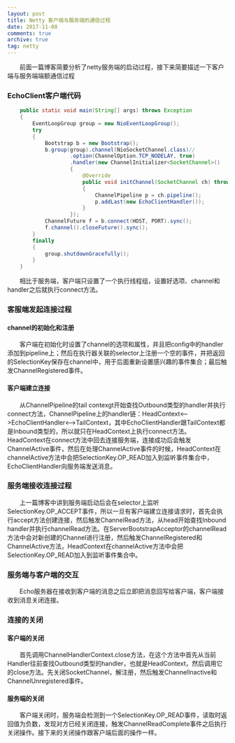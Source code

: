 ```yaml
---
layout: post
title: Netty 客户端与服务端的通信过程
date: 2017-11-08
comments: true
archive: true
tag: netty
---
```

&emsp;&emsp;前面一篇博客简要分析了netty服务端的启动过程，接下来简要描述一下客户端与服务端端额通信过程
### EchoClient客户端代码
~~~~~java
	public static void main(String[] args) throws Exception
	{
		EventLoopGroup group = new NioEventLoopGroup();
		try
		{
			Bootstrap b = new Bootstrap();
			b.group(group).channel(NioSocketChannel.class)//
					.option(ChannelOption.TCP_NODELAY, true)
					.handler(new ChannelInitializer<SocketChannel>()
					{
						@Override
						public void initChannel(SocketChannel ch) throws Exception
						{
							ChannelPipeline p = ch.pipeline();
							p.addLast(new EchoClientHandler());
						}
					});
			ChannelFuture f = b.connect(HOST, PORT).sync();
			f.channel().closeFuture().sync();
		}
		finally
		{
			group.shutdownGracefully();
		}
	}
~~~~~
&emsp;&emsp;相比于服务端，客户端只设置了一个执行线程组，设置好选项、channel和handler之后就执行connect方法。

### 客服端发起连接过程
#### channel的初始化和注册
&emsp;&emsp;客户端在初始化时设置了channel的选项和属性，并且把config中的handler添加到pipeline上；然后在执行器关联的selector上注册一个空的事件，并把返回的SelectionKey保存在channel中，用于后面重新设置感兴趣的事件集合；最后触发ChannelRegistered事件。
#### 客户端建立连接
&emsp;&emsp;从ChannelPipeline的tail contexgt开始查找Outbound类型的handler并执行connect方法，ChannelPipeline上的handler链：HeadContext<-->EchoClientHandler<-->TailContext，其中EchoClientHandler跟TailContext都是Inbound类型的，所以就只在HeadContext上执行connect方法。HeadContext在connect方法中回去连接服务端，连接成功后会触发ChannelActive事件，然后在处理ChannelActive事件的时候，HeadContext在channelActive方法中会把SelectionKey.OP_READ加入到监听事件集合中，EchoClientHandler向服务端发送消息。
### 服务端接收连接过程
&emsp;&emsp;上一篇博客中讲到服务端启动后会在selector上监听SelectionKey.OP_ACCEPT事件，所以一旦有客户端建立连接请求时，首先会执行accept方法创建连接，然后触发ChannelRead方法，从head开始查找Inbound handler并执行channelRead方法。在ServerBootstrapAcceptor的channelRead方法中会对新创建的Channel进行注册，然后触发ChannelRegistered和ChannelActive方法，HeadContext在channelActive方法中会把SelectionKey.OP_READ加入到监听事件集合中。
### 服务端与客户端的交互
&emsp;&emsp;Echo服务器在接收到客户端的消息之后立即把消息回写给客户端，客户端接收到消息关闭连接。
### 连接的关闭
#### 客户端的关闭
&emsp;&emsp;首先调用ChannelHandlerContext.close方法，在这个方法中首先从当前Handler往前查找Outbound类型的handler，也就是HeadContext，然后调用它的close方法。先关闭SocketChannel，解注册，然后触发ChannelInactive和ChannelUnregistered事件。
#### 服务端的关闭
&emsp;&emsp;客户端关闭时，服务端会检测到一个SelectionKey.OP_READ事件，读取时返回值为负数，发现对方已经关闭连接，触发ChannelReadComplete事件之后执行关闭操作。接下来的关闭操作跟客户端后面的操作一样。

























